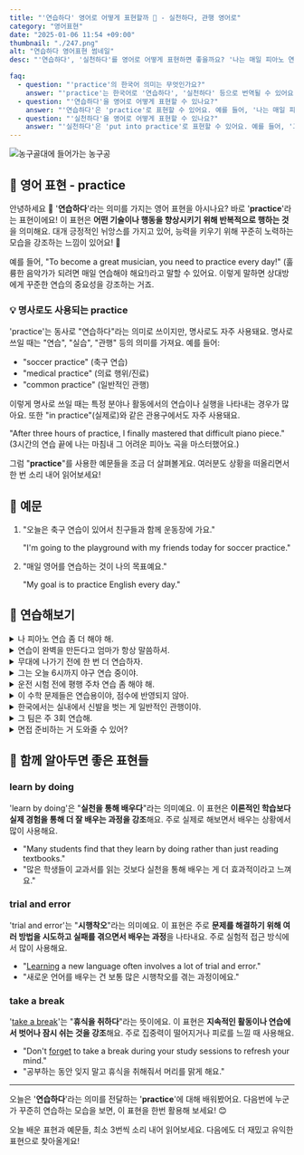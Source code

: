 ```yaml
---
title: "'연습하다' 영어로 어떻게 표현할까 🏀 - 실천하다, 관행 영어로"
category: "영어표현"
date: "2025-01-06 11:54 +09:00"
thumbnail: "./247.png"
alt: "연습하다 영어표현 썸네일"
desc: "'연습하다', '실천하다'를 영어로 어떻게 표현하면 좋을까요? '나는 매일 피아노 연습을 해요.', '그의 조언을 실천해 볼게요.' 등을 영어로 표현하는 법을 배워봅시다. 다양한 예문을 통해서 연습하고 본인의 표현으로 만들어 보세요."

faq:
  - question: "'practice'의 한국어 의미는 무엇인가요?"
    answer: "'practice'는 한국어로 '연습하다', '실천하다' 등으로 번역될 수 있어요."
  - question: "'연습하다'을 영어로 어떻게 표현할 수 있나요?"
    answer: "'연습하다'은 'practice'로 표현할 수 있어요. 예를 들어, '나는 매일 피아노 연습을 해요'는 'I practice piano every day'로 말할 수 있어요."
  - question: "'실천하다'을 영어로 어떻게 표현할 수 있나요?"
    answer: "'실천하다'은 'put into practice'로 표현할 수 있어요. 예를 들어, '그의 조언을 실천해 볼게요'는 'I will put his advice into practice'로 말할 수 있어요."
---
```


![농구골대에 들어가는 농구공](./247-1.jpg)

## 🌟 영어 표현 - practice

안녕하세요 👋 '**연습하다**'라는 의미를 가지는 영어 표현을 아시나요? 바로 '**practice**'라는 표현이에요! 이 표현은 **어떤 기술이나 행동을 향상시키기 위해 반복적으로 행하는 것**을 의미해요. 대개 긍정적인 뉘앙스를 가지고 있어, 능력을 키우기 위해 꾸준히 노력하는 모습을 강조하는 느낌이 있어요! 🚀

예를 들어, "To become a great musician, you need to practice every day!" (훌륭한 음악가가 되려면 매일 연습해야 해요!)라고 말할 수 있어요. 이렇게 말하면 상대방에게 꾸준한 연습의 중요성을 강조하는 거죠.

<script async src="https://pagead2.googlesyndication.com/pagead/js/adsbygoogle.js?client=ca-pub-1465612013356152"
     crossorigin="anonymous"></script>
<!-- engple-horizontal-ad -->

<ins class="adsbygoogle"
     style="display:block"
     data-ad-client="ca-pub-1465612013356152"
     data-ad-slot="2106896038"
     data-ad-format="auto"
     data-full-width-responsive="true"></ins>

<script>
     (adsbygoogle = window.adsbygoogle || []).push({});
</script>

### 💡 명사로도 사용되는 practice

'practice'는 동사로 "연습하다"라는 의미로 쓰이지만, 명사로도 자주 사용돼요. 명사로 쓰일 때는 "연습", "실습", "관행" 등의 의미를 가져요. 예를 들어:

- "soccer practice" (축구 연습)
- "medical practice" (의료 행위/진료)
- "common practice" (일반적인 관행)

이렇게 명사로 쓰일 때는 특정 분야나 활동에서의 연습이나 실행을 나타내는 경우가 많아요. 또한 "in practice"(실제로)와 같은 관용구에서도 자주 사용돼요.

"After three hours of practice, I finally mastered that difficult piano piece."
(3시간의 연습 끝에 나는 마침내 그 어려운 피아노 곡을 마스터했어요.)

그럼 "**practice**"를 사용한 예문들을 조금 더 살펴볼게요. 여러분도 상황을 떠올리면서 한 번 소리 내어 읽어보세요!

## 📖 예문

1. "오늘은 축구 연습이 있어서 친구들과 함께 운동장에 가요."

   "I'm going to the playground with my friends today for soccer practice."

2. "매일 영어를 연습하는 것이 나의 목표예요."

   "My goal is to practice English every day."

## 💬 연습해보기

<details>
<summary>나 피아노 연습 좀 더 해야 해.</summary>
<span>I need to practice my piano more <a href="/blog/in-english/326.often/">often</a>.</span>
</details>

<details>
<summary>연습이 완벽을 만든다고 엄마가 항상 말씀하셔.</summary>
<span>Practice makes perfect, that's what my mom always says.</span>
</details>

<details>
<summary>무대에 나가기 전에 한 번 더 연습하자.</summary>
<span>Let's practice one more time before we go on stage.</span>
</details>

<details>
<summary>그는 오늘 6시까지 야구 연습 중이야.</summary>
<span>He's at baseball practice until 6 PM today.</span>
</details>

<details>
<summary>운전 시험 전에 평행 주차 연습 좀 해야 해.</summary>
<span>I gotta practice parallel parking before my driving test.</span>
</details>

<details>
<summary>이 수학 문제들은 연습용이야, 점수에 반영되지 않아.</summary>
<span>These math problems are just for practice, they won't count toward your grade.</span>
</details>

<details>
<summary>한국에서는 실내에서 신발을 벗는 게 일반적인 관행이야.</summary>
<span>It's a common practice in Korea to take off your shoes <a href="/blog/in-english/324.indoor/">indoors</a>.</span>
</details>

<details>
<summary>그 팀은 주 3회 연습해.</summary>
<span>The team has practice three times a week.</span>
</details>

<details>
<summary>면접 준비하는 거 도와줄 수 있어?</summary>
<span>Could you help me practice for my job interview?</span>
</details>

## 🤝 함께 알아두면 좋은 표현들

### learn by doing

'learn by doing'은 "**실천을 통해 배우다**"라는 의미예요. 이 표현은 **이론적인 학습보다 실제 경험을 통해 더 잘 배우는 과정을 강조**해요. 주로 실제로 해보면서 배우는 상황에서 많이 사용해요.

- "Many students find that they learn by doing rather than just reading textbooks."
- "많은 학생들이 교과서를 읽는 것보다 실천을 통해 배우는 게 더 효과적이라고 느껴요."

### trial and error

'trial and error'는 "**시행착오**"라는 의미예요. 이 표현은 주로 **문제를 해결하기 위해 여러 방법을 시도하고 실패를 겪으면서 배우는 과정**을 나타내요. 주로 실험적 접근 방식에서 많이 사용해요.

- "[Learning](/blog/in-english/245.learn/) a new language often involves a lot of trial and error."
- "새로운 언어를 배우는 건 보통 많은 시행착오를 겪는 과정이에요."

### take a break

'[take a break](/blog/in-english/202.take-a-break/)'는 "**휴식을 취하다**"라는 뜻이에요. 이 표현은 **지속적인 활동이나 연습에서 벗어나 잠시 쉬는 것을 강조**해요. 주로 집중력이 떨어지거나 피로를 느낄 때 사용해요.

- "Don't [forget](/blog/in-english/023.forget/) to take a break during your study sessions to refresh your mind."
- "공부하는 동안 잊지 말고 휴식을 취해줘서 머리를 맑게 해요."

---

오늘은 '**연습하다**'라는 의미를 전달하는 '**practice**'에 대해 배워봤어요. 다음번에 누군가 꾸준히 연습하는 모습을 보면, 이 표현을 한번 활용해 보세요! 😊

오늘 배운 표현과 예문들, 최소 3번씩 소리 내어 읽어보세요. 다음에도 더 재밌고 유익한 표현으로 찾아올게요!
